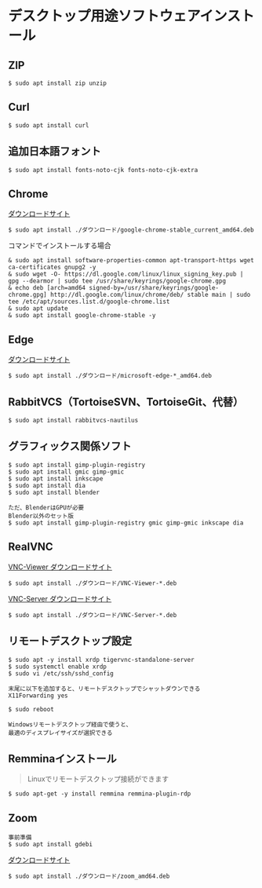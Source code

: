# デスクトップ用途ソフトウェアインストール

## ZIP

```
$ sudo apt install zip unzip
```

## Curl

```
$ sudo apt install curl
```

## 追加日本語フォント

```
$ sudo apt install fonts-noto-cjk fonts-noto-cjk-extra
```

## Chrome

[ダウンロードサイト](https://www.google.co.jp/chrome/)

```
$ sudo apt install ./ダウンロード/google-chrome-stable_current_amd64.deb
```

コマンドでインストールする場合
```
& sudo apt install software-properties-common apt-transport-https wget ca-certificates gnupg2 -y
& sudo wget -O- https://dl.google.com/linux/linux_signing_key.pub | gpg --dearmor | sudo tee /usr/share/keyrings/google-chrome.gpg
& echo deb [arch=amd64 signed-by=/usr/share/keyrings/google-chrome.gpg] http://dl.google.com/linux/chrome/deb/ stable main | sudo tee /etc/apt/sources.list.d/google-chrome.list
& sudo apt update
& sudo apt install google-chrome-stable -y
```

## Edge

[ダウンロードサイト](https://www.microsoft.com/ja-jp/edge)


```
$ sudo apt install ./ダウンロード/microsoft-edge-*_amd64.deb
```

## RabbitVCS（TortoiseSVN、TortoiseGit、代替）

```
$ sudo apt install rabbitvcs-nautilus
```

## グラフィックス関係ソフト

```
$ sudo apt install gimp-plugin-registry
$ sudo apt install gmic gimp-gmic
$ sudo apt install inkscape
$ sudo apt install dia
$ sudo apt install blender

ただ、BlenderはGPUが必要
Blender以外のセット版
$ sudo apt install gimp-plugin-registry gmic gimp-gmic inkscape dia
```

## RealVNC

[VNC-Viewer ダウンロードサイト](https://www.realvnc.com/en/connect/download/viewer/linux/)

```
$ sudo apt install ./ダウンロード/VNC-Viewer-*.deb
```

[VNC-Server ダウンロードサイト](https://www.realvnc.com/en/connect/download/vnc/)

```
$ sudo apt install ./ダウンロード/VNC-Server-*.deb
```

## リモートデスクトップ設定

```
$ sudo apt -y install xrdp tigervnc-standalone-server
$ sudo systemctl enable xrdp
$ sudo vi /etc/ssh/sshd_config

末尾に以下を追加すると、リモートデスクトップでシャットダウンできる
X11Forwarding yes

$ sudo reboot

Windowsリモートデスクトップ経由で使うと、
最適のディスプレイサイズが選択できる
```

## Remminaインストール

> Linuxでリモートデスクトップ接続ができます

```
$ sudo apt-get -y install remmina remmina-plugin-rdp 
```

## Zoom

```
事前準備
$ sudo apt install gdebi
```

[ダウンロードサイト](https://zoom.us/download?os=linux)

```
$ sudo apt install ./ダウンロード/zoom_amd64.deb
```